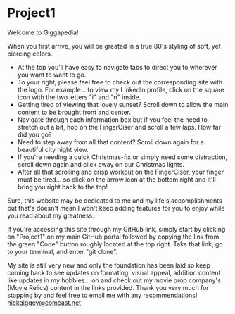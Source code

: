 # Project1
Welcome to Giggapedia!

When you first arrive, you will be greated in a true 80's styling of soft, yet piercing colors.
- At the top you'll have easy to navigate tabs to direct you to wherever you want to want to go. 
- To your right, please feel free to check out the corresponding site with the logo. For example... to view my LinkedIn profile, click on the square icon with the two letters "i" and "n" inside.
- Getting tired of viewing that lovely sunset? Scroll down to allow the main content to be brought front and center. 
- Navigate through each information box but if you feel the need to stretch out a bit, hop on the FingerCiser and scroll a few laps. How far did you go?
- Need to step away from all that content? Scroll down again for a beautiful city night view.
- If you're needing a quick Christmas-fix or simply need some distraction, scroll down again and click away on our Christmas lights.
- After all that scrolling and crisp workout on the FingerCiser, your finger must be tired... so click on the arrow icon at the bottom right and it'll bring you right back to the top!

Sure, this website may be dedicated to me and my life's accomplishments but that's doesn't mean I won't keep adding features for you to enjoy while you read about my greatness.

If you're accessing this site through my GitHub link, simply start by clicking on "Project1" on my main GitHub portal followed by copying the link from the green "Code" button roughly located at the top right. Take that link, go to your terminal, and enter "git clone".

My site is still very new and only the foundation has been laid so keep coming back to see updates on formating, visual appeal, addition content like updates in my hobbies... oh and check out my movie prop company's (Movie Relics) content in the links provided. Thank you very much for stopping by and feel free to email me with any recommendations! nickgiggey@comcast.net
